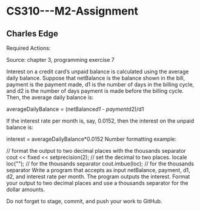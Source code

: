 # CS310---M2-Assignment
## Charles Edge


Required Actions:



Source: chapter 3, programming exercise 7



Interest on a credit card’s unpaid balance is calculated using the average daily balance. Suppose that netBalance is the balance shown in the bill, payment is the payment made, d1 is the number of days in the billing cycle, and d2 is the number of days payment is made before the billing cycle. Then, the average daily balance is:



averageDailyBalance = (netBalance*d1 - payment*d2)/d1


If the interest rate per month is, say, 0.0152, then the interest on the unpaid balance is:

interest = averageDailyBalance*0.0152
Number formatting example: 

// format the output to two decimal places with the thousands separator
            cout << fixed << setprecision(2); // set the decimal to two places.
            locale loc(""); // for the thousands separator 
            cout.imbue(loc); // for the thousands separator 
Write a program that accepts as input netBalance, payment, d1, d2, and interest rate per month. The program outputs the interest. Format your output to two decimal places and use a thousands separator for the dollar amounts.

Do not forget to stage, commit, and push your work to GitHub.

